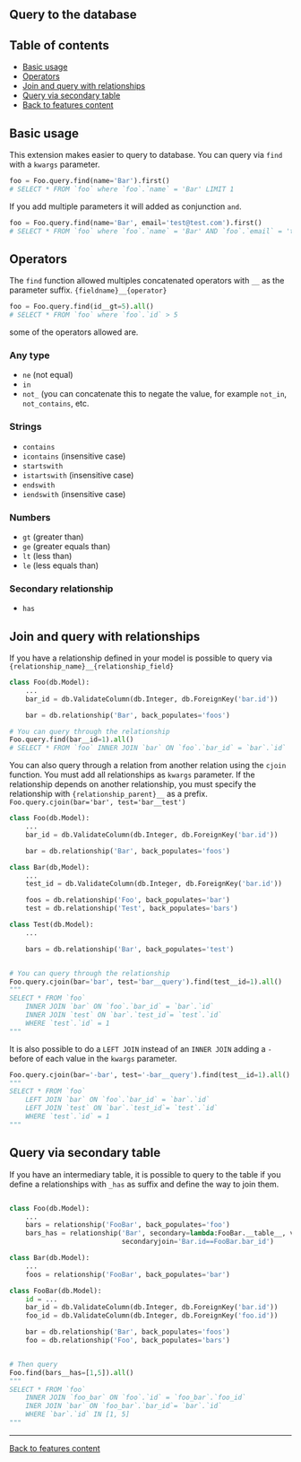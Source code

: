 
## Query to the database

## Table of contents
- [Basic usage](#basic-usage)
- [Operators](#operators)
- [Join and query with relationships](#join-and-query-with-relationships)
- [Query via secondary table](#query-via-secondary-table)
- [Back to features content](../README.md#features)

## Basic usage

This extension makes easier to query to database. You can query via `find` with a `kwargs` parameter.

```python
foo = Foo.query.find(name='Bar').first()
# SELECT * FROM `foo` where `foo`.`name` = 'Bar' LIMIT 1
```

If you add multiple parameters it will added as conjunction `and`.

```python
foo = Foo.query.find(name='Bar', email='test@test.com').first()
# SELECT * FROM `foo` where `foo`.`name` = 'Bar' AND `foo`.`email` = 'test@test.com' LIMIT 1
```

## Operators

The `find` function allowed multiples concatenated operators with `__` as the parameter suffix. `{fieldname}__{operator}`

```python
foo = Foo.query.find(id__gt=5).all()
# SELECT * FROM `foo` where `foo`.`id` > 5
```
some of the operators allowed are.
### Any type
- `ne` (not equal)
- `in`
- `not_` (you can concatenate this to negate the value, for example `not_in`, `not_contains`, etc.

### Strings
- `contains`
- `icontains` (insensitive case)
- `startswith`
- `istartswith` (insensitive case)
- `endswith`
- `iendswith` (insensitive case)

### Numbers
- `gt` (greater than)
- `ge` (greater equals than)
- `lt` (less than)
- `le` (less equals than)

### Secondary relationship
- `has`

## Join and query with relationships
If you have a relationship defined in your model is possible to query via `{relationship_name}__{relationship_field}`

```python
class Foo(db.Model):
    ...
    bar_id = db.ValidateColumn(db.Integer, db.ForeignKey('bar.id'))

    bar = db.relationship('Bar', back_populates='foos')

# You can query through the relationship
Foo.query.find(bar__id=1).all()
# SELECT * FROM `foo` INNER JOIN `bar` ON `foo`.`bar_id` = `bar`.`id`  WHERE `bar`.`id` = 1
```

You can also query through a relation from another relation using the `cjoin` function. You must add all  relationships as `kwargs` parameter. If the relationship depends on another relationship, you must specify the relationship with `{relationship_parent}__` as a prefix. `Foo.query.cjoin(bar='bar', test='bar__test')`

```python
class Foo(db.Model):
    ...
    bar_id = db.ValidateColumn(db.Integer, db.ForeignKey('bar.id'))

    bar = db.relationship('Bar', back_populates='foos')

class Bar(db,Model):
    ...
    test_id = db.ValidateColumn(db.Integer, db.ForeignKey('bar.id'))

    foos = db.relationship('Foo', back_populates='bar')
    test = db.relationship('Test', back_populates='bars')

class Test(db.Model):
    ...

    bars = db.relationship('Bar', back_populates='test')


# You can query through the relationship
Foo.query.cjoin(bar='bar', test='bar__query').find(test__id=1).all()
"""
SELECT * FROM `foo`
    INNER JOIN `bar` ON `foo`.`bar_id` = `bar`.`id`
    INNER JOIN `test` ON `bar`.`test_id`= `test`.`id`
    WHERE `test`.`id` = 1
"""
```

It is also possible to do a `LEFT JOIN` instead of an `INNER JOIN` adding a `-` before of each value in the `kwargs` parameter.

```python
Foo.query.cjoin(bar='-bar', test='-bar__query').find(test__id=1).all()
"""
SELECT * FROM `foo`
    LEFT JOIN `bar` ON `foo`.`bar_id` = `bar`.`id`
    LEFT JOIN `test` ON `bar`.`test_id`= `test`.`id`
    WHERE `test`.`id` = 1
"""
```

## Query via secondary table
If you have an intermediary table, it is possible to query to the table if you define a relationships with `_has` as suffix and define the way to join them.

```python

class Foo(db.Model):
    ...
    bars = relationship('FooBar', back_populates='foo')
    bars_has = relationship('Bar', secondary=lambda:FooBar.__table__, viewonly=True
                            secondaryjoin='Bar.id==FooBar.bar_id')

class Bar(db.Model):
    ...
    foos = relationship('FooBar', back_populates='bar')

class FooBar(db.Model):
    id = ...
    bar_id = db.ValidateColumn(db.Integer, db.ForeignKey('bar.id'))
    foo_id = db.ValidateColumn(db.Integer, db.ForeignKey('foo.id'))

    bar = db.relationship('Bar', back_populates='foos')
    foo = db.relationship('Foo', back_populates='bars')


# Then query
Foo.find(bars__has=[1,5]).all()
"""
SELECT * FROM `foo`
    INNER JOIN `foo_bar` ON `foo`.`id` = `foo_bar`.`foo_id`
    INER JOIN `bar` ON `foo_bar`.`bar_id`= `bar`.`id`
    WHERE `bar`.`id` IN [1, 5]
"""
```

---
[Back to features content](../README.md#features)
